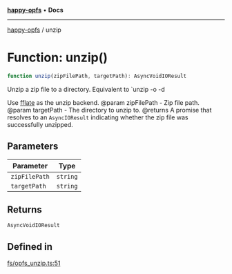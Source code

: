 [**happy-opfs**](../README.md) • **Docs**

***

[happy-opfs](../README.md) / unzip

# Function: unzip()

```ts
function unzip(zipFilePath, targetPath): AsyncVoidIOResult
```

Unzip a zip file to a directory.
Equivalent to `unzip -o <zipFilePath> -d <targetPath>

Use [fflate](https://github.com/101arrowz/fflate) as the unzip backend.
@param zipFilePath - Zip file path.
@param targetPath - The directory to unzip to.
@returns A promise that resolves to an `AsyncIOResult` indicating whether the zip file was successfully unzipped.

## Parameters

| Parameter | Type |
| ------ | ------ |
| `zipFilePath` | `string` |
| `targetPath` | `string` |

## Returns

`AsyncVoidIOResult`

## Defined in

[fs/opfs\_unzip.ts:51](https://github.com/JiangJie/happy-opfs/blob/41bfb9280ee562c4a8708809308f96d116edb112/src/fs/opfs_unzip.ts#L51)
